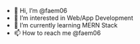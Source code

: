 - 👋 Hi, I’m @faem06
- 👀 I’m interested in Web/App Development 
- 🌱 I’m currently learning MERN Stack
- 📫 How to reach me @faem06
